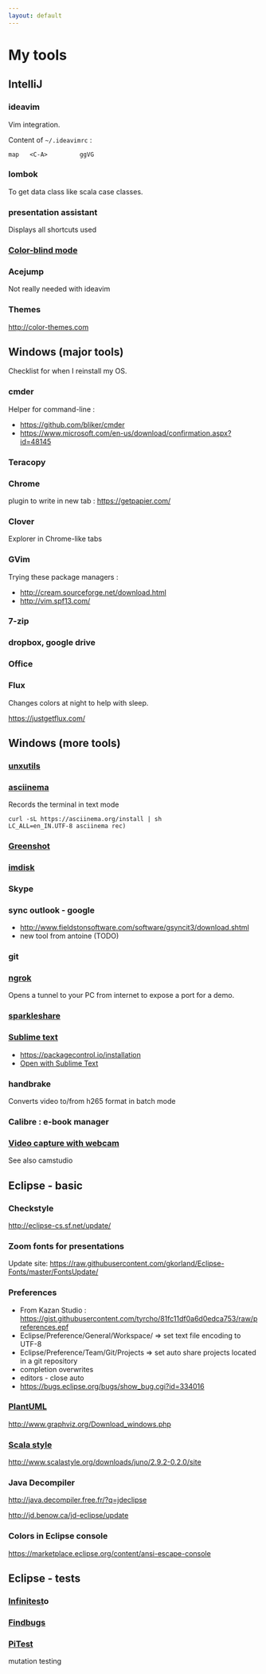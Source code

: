 ```yaml
---
layout: default
---
```


# My tools

## IntelliJ

### ideavim

Vim integration.

Content of `~/.ideavimrc` :

```
map   <C-A>         ggVG
```

### lombok

To get data class like scala case classes.

### presentation assistant

Displays all shortcuts used


### [Color-blind mode](https://www.jetbrains.com/help/idea/2016.3/color-deficiency-adjustment.html?utm_medium=help_link&utm_source=from_product&utm_campaign=IC&utm_content=2016.3)

### Acejump

Not really needed with ideavim

### Themes

http://color-themes.com


## Windows (major tools)

Checklist for when I reinstall my OS.

### cmder

Helper for command-line :

* https://github.com/bliker/cmder
* https://www.microsoft.com/en-us/download/confirmation.aspx?id=48145

### Teracopy

### Chrome

plugin to write in new tab : https://getpapier.com/

### Clover

Explorer in Chrome-like tabs

### GVim

Trying these package managers :
* http://cream.sourceforge.net/download.html
* http://vim.spf13.com/

### 7-zip

### dropbox, google drive

### Office

### Flux

Changes colors at night to help with sleep.

https://justgetflux.com/

## Windows (more tools)

### [unxutils](http://sourceforge.net/projects/unxutils/)

### [asciinema](https://asciinema.org/)

Records the terminal in text mode
```
curl -sL https://asciinema.org/install | sh
LC_ALL=en_IN.UTF-8 asciinema rec)
```

### [Greenshot](http://getgreenshot.org/downloads/)

### [imdisk](http://reboot.pro/files/file/284-imdisk-toolkit/)

### Skype

### sync outlook - google

* http://www.fieldstonsoftware.com/software/gsyncit3/download.shtml
* new tool from antoine (TODO)

### git

### [ngrok](https://ngrok.com/)
 
Opens a tunnel to your PC from internet to expose a port for a demo.

### [sparkleshare](http://sparkleshare.org/)

### [Sublime text](https://www.sublimetext.com/)

* https://packagecontrol.io/installation 
* [Open with Sublime Text](https://gist.github.com/tyrcho/689e91744267434867c812e7dd689f37)

### handbrake

Converts video to/from h265 format in batch mode

### Calibre : e-book manager

### [Video capture with webcam](http://www.screencast-o-matic.com/)

See also camstudio



## Eclipse - basic

### Checkstyle

http://eclipse-cs.sf.net/update/

### Zoom fonts for presentations

Update site: https://raw.githubusercontent.com/gkorland/Eclipse-Fonts/master/FontsUpdate/

### Preferences

* From Kazan Studio : https://gist.githubusercontent.com/tyrcho/81fc11df0a6d0edca753/raw/preferences.epf 
* Eclipse/Preference/General/Workspace/ => set text file encoding to UTF-8
* Eclipse/Preference/Team/Git/Projects => set auto share projects located in a git repository
* completion overwrites
* editors - close auto
* https://bugs.eclipse.org/bugs/show_bug.cgi?id=334016

### [PlantUML](http://plantuml.com/eclipse.html)

http://www.graphviz.org/Download_windows.php

### [Scala style](http://www.scalastyle.org/eclipse-getting_started.html)

http://www.scalastyle.org/downloads/juno/2.9.2-0.2.0/site

### Java Decompiler

http://java.decompiler.free.fr/?q=jdeclipse

http://jd.benow.ca/jd-eclipse/update

### Colors in Eclipse console

https://marketplace.eclipse.org/content/ansi-escape-console

## Eclipse - tests

### [Infinitest](http://infinitest.github.com/)o

### [Findbugs](http://findbugs.cs.umd.edu/eclipse/)

### [PiTest](https://github.com/philglover/pitclipse)

mutation testing
